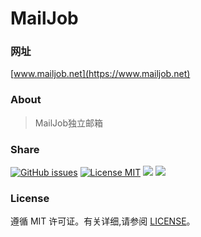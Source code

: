 # MailJob

### 网址

[www.mailjob.net](https://www.mailjob.net)

### About

> MailJob独立邮箱

### Share

[![GitHub issues](https://img.shields.io/github/issues/mailjob/mailjob.github.io.svg?style=flat)](https://github.com/mailjob/mailjob.github.io/issues)
[![License MIT](https://img.shields.io/badge/license-MIT-blue.svg?style=flat)](https://github.com/mailjobblog/mailjob.github.io/blob/main/LICENSEE)
[![](https://img.shields.io/github/stars/mailjob/mailjob.github.io.svg?style=social&label=Star)](https://github.com/mailjobblog/mailjob.github.io)
[![](https://img.shields.io/github/forks/mailjob/mailjob.github.io.svg?style=social&label=Fork)](https://github.com/mailjobblog/mailjob.github.io)

### License

遵循 MIT 许可证。有关详细,请参阅 [LICENSE](https://github.com/mailjob/mailjob.github.io/blob/main/LICENSE)。
